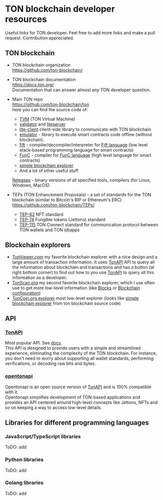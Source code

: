 # TON blockchain developer resources

Useful links for TON developer. 
Feel free to add more links and make a pull request. Contribution appreciated.

## TON blockchain

- TON blockchain organization  
  https://github.com/ton-blockchain/
- TON blockchain documentation  
  https://docs.ton.org/  
  Documentation that can answer almost any TON developer question.
- Main TON repo  
  https://github.com/ton-blockchain/ton  
  here you can find the source code of:
  - [TVM](https://github.com/ton-blockchain/ton/tree/master/crypto/vm) (TON Virtual Machine)
  - [validator](https://github.com/ton-blockchain/ton/tree/master/validator) and [liteserver](https://github.com/ton-blockchain/ton/blob/master/validator/impl/liteserver.cpp)
  - [lite-client](https://github.com/ton-blockchain/ton/tree/master/lite-client) client-side library to communicate with TON blockchain
  - [emulator](https://github.com/ton-blockchain/ton/tree/master/emulator) - library to execute smart contracts code offline (without blockchain).
  - [fift](https://github.com/ton-blockchain/ton/tree/master/crypto/fift) - compiler/decompiler/interpreter for [Fift language](https://docs.ton.org/v3/documentation/smart-contracts/fift/overview) (low level stack-based programming language for smart contracts)
  - [FunC](https://github.com/ton-blockchain/ton/tree/master/crypto/func) - compiler for [FunC language](https://docs.ton.org/v3/documentation/smart-contracts/func/overview) (high level language for smart contracts)
  - [simple blockchain explorer](https://github.com/ton-blockchain/ton/tree/master/blockchain-explorer)
  - And a lot of other useful stuff

  [Releases](https://github.com/ton-blockchain/ton/releases) - binary versions of all specified tools, compilers (for Linux, Windows, MacOS)
- TEPs (TON Enhancement Proposals) - a set of standards for the TON blockchain (similar to Bitcoin's BIP or Ethereum's ERC)
  https://github.com/ton-blockchain/TEPs/
  - [TEP-62](https://github.com/ton-blockchain/TEPs/blob/master/text/0062-nft-standard.md) NFT standard
  - [TEP-74](https://github.com/ton-blockchain/TEPs/blob/master/text/0074-jettons-standard.md) Fungible tokens (Jettons) standard
  - [TEP-115](https://github.com/ton-blockchain/TEPs/blob/master/text/0115-ton-connect.md) TON Connect standard for communication protocol between TON wallets and TON (d)apps

## Blockchain explorers

- [TonViewer.com](https://tonviewer.com/) my favorite blockchain explorer with a nice design and a large amount of transaction information. It uses [TonAPI](https://TonAPI.io) API to query all the information about blockchain and transactions and has a button (at right bottom corner) to find out how to you use [TonAPI](https://TonAPI.io) to query all this information as a developer.
- [TonScan.org](https://tonscan.org/) my second favorite blockchain explorer, which I use often use to get more low-level information (like [Blocks](https://tonscan.org/blocks) or [Blockchain configuration](https://tonscan.org/config))
- [TonCoin.org explorer](https://explorer.toncoin.org) most low-level explorer (looks like [simple blockchain explorer](https://github.com/ton-blockchain/ton/tree/master/blockchain-explorer) from ton blockchain source code)

## API

### [TonAPI](http://tonapi.io/)

Most popular API. See [docs](https://docs.tonconsole.com/tonapi).  
This API is designed to provide users with a simple and streamlined experience, eliminating the complexity of the TON blockchain. For instance, you don't need to worry about supporting all wallet standards, performing verifications, or decoding raw bits and bytes. 


### [opentonapi](https://github.com/tonkeeper/opentonapi)

Opentonapi is an open source version of [TonAPI](http://tonapi.io/) and is 100% compatible with it.  
Opentonapi simplifies development of TON-based applications and provides an API centered around high-level concepts like Jettons, NFTs and so on keeping a way to access low-level details.

## Libraries for different programming languages

### JavaScript/TypeScript libraries

ToDO: add

### Python libraries

ToDO: add

### Golang libraries

ToDO: add
